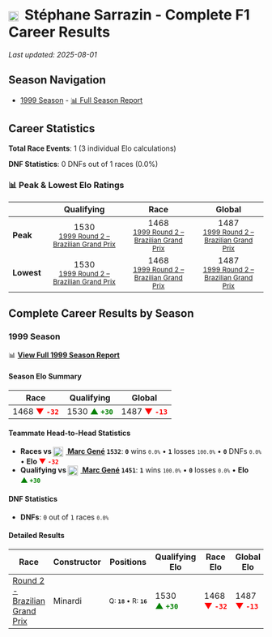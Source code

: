 # <img src="https://upload.wikimedia.org/wikipedia/commons/c/c3/Flag_of_France.svg" alt="France" width="20" height="auto" style="vertical-align: middle; margin-right: 5px;" onerror="this.outerHTML='🇫🇷'; this.style.marginRight='5px';"/> Stéphane Sarrazin - Complete F1 Career Results

*Last updated: 2025-08-01*

## Season Navigation

- [1999 Season](#1999-season) - [📊 Full Season Report](../seasons/1999-season-report)

## Career Statistics

**Total Race Events**: 1 (3 individual Elo calculations)

**DNF Statistics**: 0 DNFs out of 1 races (0.0%)

### 📊 Peak & Lowest Elo Ratings

| &nbsp; | Qualifying | Race | Global |
|-------|------------|------|--------|
| **Peak** | <center> 1530 <br/><small> [1999 Round 2 – Brazilian Grand Prix](../seasons/1999-season-report#round-2-brazilian-grand-prix) </small></center> | <center> 1468 <br/><small> [1999 Round 2 – Brazilian Grand Prix](../seasons/1999-season-report#round-2-brazilian-grand-prix) </small></center> | <center> 1487  <br/><small> [1999 Round 2 – Brazilian Grand Prix](../seasons/1999-season-report#round-2-brazilian-grand-prix) </small></center> |
| **Lowest** | <center> 1530 <br/><small> [1999 Round 2 – Brazilian Grand Prix](../seasons/1999-season-report#round-2-brazilian-grand-prix) </small></center> | <center> 1468 <br/><small> [1999 Round 2 – Brazilian Grand Prix](../seasons/1999-season-report#round-2-brazilian-grand-prix) </small></center> | <center> 1487 <br/><small> [1999 Round 2 – Brazilian Grand Prix](../seasons/1999-season-report#round-2-brazilian-grand-prix) </small></center> |


## Complete Career Results by Season

### 1999 Season

📊 **[View Full 1999 Season Report](../seasons/1999-season-report)**

#### Season Elo Summary

| Race | Qualifying | Global |
|------|------------|--------|
| 1468 **<span style="color: red;">▼&nbsp;`-32`</span>** | 1530 **<span style="color: green;">▲&nbsp;`+30`</span>** | 1487 **<span style="color: red;">▼&nbsp;`-13`</span>** |

#### Teammate Head-to-Head Statistics

- **Races vs [<img src="https://upload.wikimedia.org/wikipedia/commons/9/9a/Flag_of_Spain.svg" alt="Spain" width="20" height="auto" style="vertical-align: middle; margin-right: 5px;" onerror="this.outerHTML='🇪🇸'; this.style.marginRight='5px';"/> Marc Gené](marc-gen) `1532`**: **`0`** wins <small>`0.0%`</small> • **`1`** losses <small>`100.0%`</small> • **`0`** DNFs <small>`0.0%`</small> • **Elo <span style="color: red;">▼&nbsp;`-32`</span>**
- **Qualifying vs [<img src="https://upload.wikimedia.org/wikipedia/commons/9/9a/Flag_of_Spain.svg" alt="Spain" width="20" height="auto" style="vertical-align: middle; margin-right: 5px;" onerror="this.outerHTML='🇪🇸'; this.style.marginRight='5px';"/> Marc Gené](marc-gen) `1451`**: **`1`** wins <small>`100.0%`</small> • **`0`** losses <small>`0.0%`</small> • **Elo <span style="color: green;">▲&nbsp;`+30`</span>**

#### DNF Statistics

- **DNFs**: `0` out of `1` races <small>`0.0%`</small>

#### Detailed Results

| Race | Constructor | Positions | Qualifying Elo | Race Elo | Global Elo | Teammate |
|------|-------------|-----------|----------------|----------|------------|----------|
| [Round 2 - Brazilian Grand Prix](../seasons/1999-season-report#round-2-brazilian-grand-prix) | Minardi | <small>Q:&nbsp;**`18`**&nbsp;•&nbsp;R:&nbsp;**`16`**</small> | 1530 **<span style="color: green;">▲&nbsp;`+30`</span>** | 1468 **<span style="color: red;">▼&nbsp;`-32`</span>** | 1487 **<span style="color: red;">▼&nbsp;`-13`</span>** | [<img src="https://upload.wikimedia.org/wikipedia/commons/9/9a/Flag_of_Spain.svg" alt="Spain" width="20" height="auto" style="vertical-align: middle; margin-right: 5px;" onerror="this.outerHTML='🇪🇸'; this.style.marginRight='5px';"/> Marc Gené](marc-gen)<br/><small>Q:&nbsp;**`20`**&nbsp;•&nbsp;R:&nbsp;**`9`**</small> |

